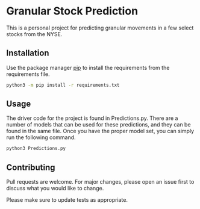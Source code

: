 # Granular Stock Prediction
This is a personal project for predicting granular movements in a few select stocks from the NYSE.


## Installation

Use the package manager [pip](https://pip.pypa.io/en/stable/) to install the requirements from the requirements file.

```bash
python3 -m pip install -r requirements.txt
```

## Usage
The driver code for the project is found in Predictions.py. There are a number of models that can be used for these predictions, and they can be found in the same file. Once you have the proper model set, you can simply run the following command.
```bash
python3 Predictions.py
```

## Contributing
Pull requests are welcome. For major changes, please open an issue first to discuss what you would like to change.

Please make sure to update tests as appropriate.